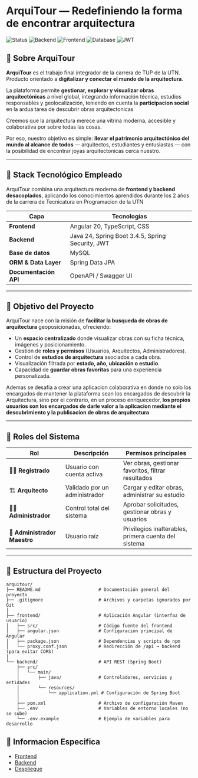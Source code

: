 # ArquiTour — Redefiniendo la forma de encontrar arquitectura  

![Status](https://img.shields.io/badge/status-en%20desarrollo-yellow)
![Backend](https://img.shields.io/badge/backend-Spring%20Boot-6DB33F)
![Frontend](https://img.shields.io/badge/frontend-Angular-DD0031)
![Database](https://img.shields.io/badge/database-MySQL-4479A1)
![JWT](https://img.shields.io/badge/security-JWT-orange)


## 🚀 Sobre ArquiTour

**ArquiTour** es el trabajo final integrador de la carrera de TUP de la UTN. Producto orientado a **digitalizar y conectar el mundo de la arquitectura**.  

La plataforma permite **gestionar, explorar y visualizar obras arquitectónicas** a nivel global, integrando información técnica, estudios responsables y geolocalización, teniendo en cuenta la **participacion social** en la ardua tarea de descubrir obras arquitectonicas

Creemos que la arquitectura merece una vitrina moderna, accesible y colaborativa por sobre todas las cosas.

Por eso, nuestro objetivo es simple: **llevar el patrimonio arquitectónico del mundo al alcance de todos** — arquitectos, estudiantes y entusiastas — con la posibilidad de encontrar joyas arquitectonicas cerca nuestro.

---

## 🧩 Stack Tecnológico Empleado

ArquiTour combina una arquitectura moderna de **frontend y backend desacoplados**, aplicando los conocimientos aprendidos durante los 2 años de la carrera de Tecnicatura en Programacion de la UTN

| Capa | Tecnologías |
|------|--------------|
| **Frontend** | Angular 20, TypeScript, CSS |
| **Backend** | Java 24, Spring Boot 3.4.5, Spring Security, JWT |
| **Base de datos** | MySQL |
| **ORM & Data Layer** | Spring Data JPA |
| **Documentación API** | OpenAPI / Swagger UI |

---

## 🎯 Objetivo del Proyecto

ArquiTour nace con la misión de **facilitar la busqueda de obras de arquitectura** geoposicionadas, ofreciendo:
- Un **espacio centralizado** donde visualizar obras con su ficha técnica, imágenes y posicionamiento.
- Gestión de **roles y permisos** (Usuarios, Arquitectos, Administradores).
- Control de **estudios de arquitectura** asociados a cada obra.
- Visualización filtrada por **estado, año, ubicación o estudio**.
- Capacidad de **guardar obras favoritas** para una experiencia personalizada.

Ademas se desafia a crear una aplicacion colaborativa en donde no solo los encargados de mantener la plataforma sean los encargados de descubrir la Arquitectura, sino por el contrario, en un proceso enriquecedor, **los propios usuarios son los encargados de darle valor a la aplicacion mediante el descubrimiento y la publicacion de obras de arquitectura**

---

## 👥 Roles del Sistema

| Rol | Descripción | Permisos principales |
|------|--------------|----------------------|
| 🧍‍♀️ **Registrado** | Usuario con cuenta activa | Ver obras, gestionar favoritos, filtrar resultados |
| 🏗️ **Arquitecto** | Validado por un administrador | Cargar y editar obras, administrar su estudio |
| 🧑‍💼 **Administrador** | Control total del sistema | Aprobar solicitudes, gestionar obras y usuarios |
| 👑 **Administrador Maestro** | Usuario raíz | Privilegios inalterables, primera cuenta del sistema |

---

## 📂 Estructura del Proyecto

```plaintext
arquitour/
├── README.md                      # Documentación general del proyecto
├── .gitignore                     # Archivos y carpetas ignorados por Git
│
├── frontend/                      # Aplicación Angular (interfaz de usuario)
│   ├── src/                       # Código fuente del frontend
│   ├── angular.json               # Configuración principal de Angular
│   ├── package.json               # Dependencias y scripts de npm
│   └── proxy.conf.json            # Redirección de /api → backend (para evitar CORS)
│
└── backend/                       # API REST (Spring Boot)
    ├── src/
    │   └── main/
    │       ├── java/              # Controladores, servicios y entidades
    │       └── resources/
    │           └── application.yml # Configuración de Spring Boot
    │
    ├── pom.xml                    # Archivo de configuración Maven
    ├── .env                       # Variables de entorno locales (no se sube)
    └── .env.example               # Ejemplo de variables para desarrollo
```

## 📘 Informacion Especifica

- [Frontend](./docs/FRONTEND.md)
- [Backend](./docs/BACKEND.md)
- [Despliegue](./docs/DESPLIEGUE.md)
